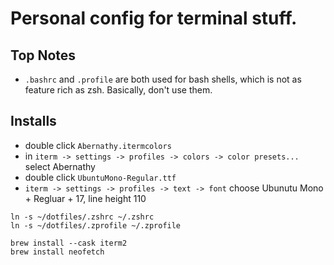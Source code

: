 # Personal config for terminal stuff.

## Top Notes

- `.bashrc` and `.profile` are both used for bash shells, which is not as feature rich as zsh. Basically, don't use them.

## Installs

- double click `Abernathy.itermcolors`
- in `iterm -> settings -> profiles -> colors -> color presets...` select Abernathy
- double click `UbuntuMono-Regular.ttf`
- `iterm -> settings -> profiles -> text -> font` choose Ubunutu Mono + Regluar + 17, line height 110

```shell
ln -s ~/dotfiles/.zshrc ~/.zshrc
ln -s ~/dotfiles/.zprofile ~/.zprofile

brew install --cask iterm2
brew install neofetch
```